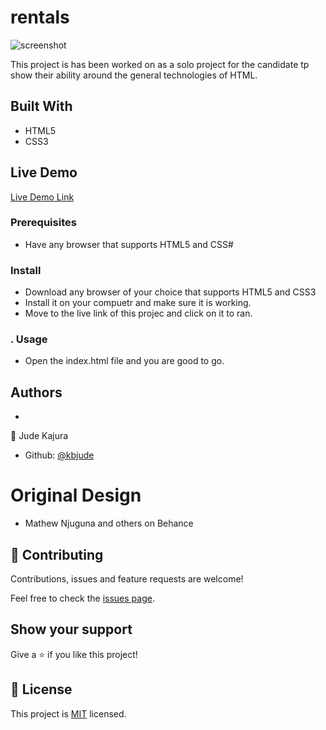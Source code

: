 # rentals
![screenshot](./resources/Screenshot.png)

This project is has been worked on as a solo project for the candidate tp show their ability around the general technologies of HTML.

## Built With

- HTML5
- CSS3

## Live Demo

[Live Demo Link](https://raw.githack.com/kbjude/rentals/index/index.html)


###  Prerequisites
  - Have any browser that supports HTML5 and CSS#
### Install
  - Download any browser of your choice that supports HTML5 and CSS3
  - Install it on your compuetr and make sure it is working.
  - Move to the live link of this projec and click on it to ran.
### . Usage
  - Open the index.html file and you are good to go.
## Authors
  - 
👤 Jude Kajura

- Github: [@kbjude](https://github.com/kbjude/rentals/pull/1)

# Original Design
- Mathew Njuguna and others on Behance

## 🤝 Contributing

Contributions, issues and feature requests are welcome!

Feel free to check the [issues page]().

## Show your support

Give a ⭐️ if you like this project!

## 📝 License

This project is [MIT](lic.url) licensed.
